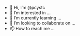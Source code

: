 - 👋 Hi, I’m @pcystc
- 👀 I’m interested in ...
- 🌱 I’m currently learning ...
- 💞️ I’m looking to collaborate on ...
- 📫 How to reach me ...

<!---
pcystc/pcystc is a ✨ special ✨ repository because its `README.md` (this file) appears on your GitHub profile.
You can click the Preview link to take a look at your changes.
--->
